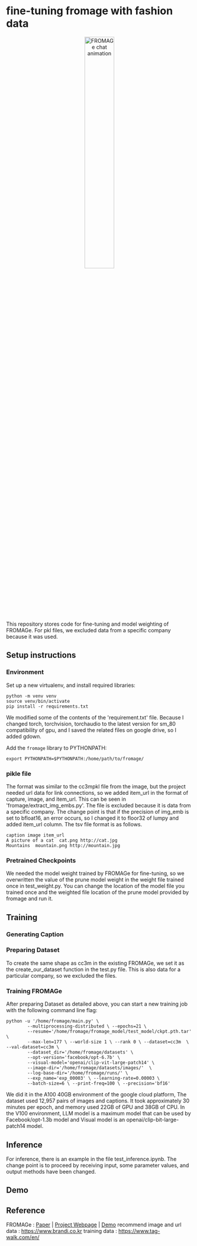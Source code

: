 # fine-tuning fromage with fashion data

<p align="center">
<img alt="FROMAGe chat animation" src="./demo.gif" width="40%">
</p>

This repository stores code for fine-tuning and model weighting of FROMAGe.
For pkl files, we excluded data from a specific company because it was used.

## Setup instructions

### Environment
Set up a new virtualenv, and install required libraries:
```
python -m venv venv
source venv/bin/activate
pip install -r requirements.txt
```

We modified some of the contents of the 'requirement.txt' file.
Because I changed torch, torchvision, torchaudio to the latest version for sm_80 compatibility of gpu, and I saved the related files on google drive, so I added gdown.

Add the `fromage` library to PYTHONPATH:
```
export PYTHONPATH=$PYTHONPATH:/home/path/to/fromage/
```

### pikle file

The format was similar to the cc3mpkl file from the image, but the project needed url data for link connections, so we added item_url in the format of capture, image, and item_url.
This can be seen in 'fromage/extract_img_embs.py'.
The file is excluded because it is data from a specific company.
The change point is that if the precision of img_emb is set to bfloat16, an error occurs, so I changed it to floor32 of lumpy and added item_url column.
The tsv file format is as follows.

```
caption image item_url
A picture of a cat  cat.png http://cat.jpg
Mountains  mountain.png http://mountain.jpg 
```

### Pretrained Checkpoints

We needed the model weight trained by FROMAGe for fine-tuning, so we overwritten the value of the prune model weight in the weight file trained once in test_weight.py.
You can change the location of the model file you trained once and the weighted file location of the prune model provided by fromage and run it.

## Training

### Generating Caption



### Preparing Dataset

To create the same shape as cc3m in the existing FROMAGe, we set it as the create_our_dataset function in the test.py file.
This is also data for a particular company, so we excluded the files.

### Training FROMAGe

After preparing Dataset as detailed above, you can start a new training job with the following command line flag:

```
python -u '/home/fromage/main.py' \
        --multiprocessing-distributed \ --epochs=21 \
        --resume='/home/fromage/fromage_model/test_model/ckpt.pth.tar' \
        --max-len=177 \ --world-size 1 \ --rank 0 \ --dataset=cc3m  \ --val-dataset=cc3m \
        --dataset_dir='/home/fromage/datasets' \
        --opt-version='facebook/opt-6.7b' \
        --visual-model='openai/clip-vit-large-patch14' \
        --image-dir='/home/fromage/datasets/images/'  \
        --log-base-dir='/home/fromage/runs/' \
        --exp_name='exp_00003' \ --learning-rate=0.00003 \
        --batch-size=6 \ --print-freq=100 \ --precision='bf16'
```

We did it in the A100 40GB environment of the google cloud platform,
The dataset used 12,957 pairs of images and captions.
It took approximately 30 minutes per epoch, and memory used 22GB of GPU and 38GB of CPU.
In the V100 environment, LLM model is a maximum model that can be used by Facebook/opt-1.3b model and Visual model is an openai/clip-bit-large-patch14 model.

## Inference

For inference, there is an example in the file test_inference.ipynb.
The change point is to proceed by receiving input, some parameter values, and output methods have been changed.

## Demo


## Reference
FROMAGe : [Paper](https://arxiv.org/abs/2301.13823) | [Project Webpage](https://jykoh.com/fromage) | [Demo](https://huggingface.co/spaces/jykoh/fromage)
recommend image and url data : https://www.brandi.co.kr
training data : https://www.tag-walk.com/en/


